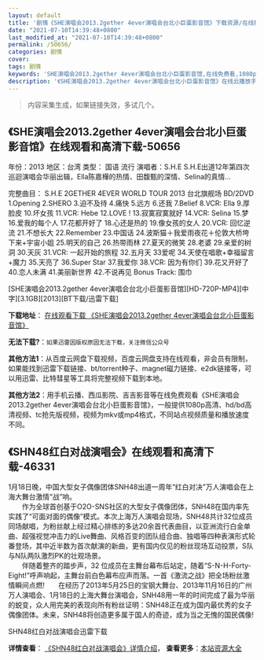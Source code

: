```yaml
---
layout: default
title: '剧情《SHE演唱会2013.2gether 4ever演唱会台北小巨蛋影音馆》下载资源/在线播放/视频地址/1080p/高清/蓝光'
date: "2021-07-10T14:39:48+0800"
last_modified_at: "2021-07-10T14:39:48+0800"
permalink: /50656/
categories: 剧情
cover:
tags: 剧情
keywords: 'SHE演唱会2013.2gether 4ever演唱会台北小巨蛋影音馆,在线免费看,1080p高清,bt种子,torrent,百度云盘,magnet,磁力链,迅雷下载资源'
description: '《SHE演唱会2013.2gether 4ever演唱会台北小巨蛋影音馆》在线云播放手机西瓜影院吉吉影音免费看，1080p高清bd/hd未删减完整版和tc抢先枪版，mkv/mp4格式，附带bt/torrent种子、magnet/磁力链、百度云盘、网盘资源迅雷下载链接'
---
```


>内容采集生成，如果链接失效，多试几个。


## 《SHE演唱会2013.2gether 4ever演唱会台北小巨蛋影音馆》在线观看和高清下载-50656

年份：2013 地区：台湾 类型： 国语 流行 演唱者：S.H.E S.H.E出道12年第四次巡迴演唱会华丽出辑，Ella陈嘉樺的热情、田馥甄的深情、Selina的真情…

完整曲目： S.H.E 2GETHER 4EVER WORLD TOUR 2013 台北旗舰场 BD/2DVD 1.Opening 2.SHERO 3.迫不及待 4.痛快 5.远方 6.还我 7.Belief 8.VCR: Ella 9.厚脸皮 10.坏女孩 11.VCR: Hebe 12.LOVE ! 13.寂寞寂寞就好 14.VCR: Selina 15.梦 16.爱我的每个人 17.花都开好了 18.心还是热的 19.像女孩的女人 20.VCR: 回忆逆流 21.不想长大 22.Remember 23.中国话 24.波斯猫＋我爱雨夜花＋伦敦大桥垮下来+宇宙小姐 25.明天的自己 26.热带雨林 27.夏天的微笑 28.老婆 29.亲爱的树洞 30.天灰 31.VCR: 一起开始的旅程 32.五月天 33爱呢 34.天使在唱歌+幸福留言+魔力 35.天亮了 36.Super Star 37.我爱你 38.VCR: 因为有你们 39.花又开好了 40.恋人未满 41.美丽新世界 42.不说再见 Bonus Track: 围巾


[SHE演唱会2013.2gether 4ever演唱会台北小巨蛋影音馆][HD-720P-MP4][中字][3.1GB][2013][BT下载/迅雷下载]

**下载地址**： [在线观看下载 《SHE演唱会2013.2gether 4ever演唱会台北小巨蛋影音馆》](https://www.btdx8.com/torrent/she_2gether_4ever_2013.html) 


**无法下载?**：`如果迅雷因版权原因无法下载，关注微信公众号 `

**其他方法1**：从百度云网盘下载视频，百度云网盘支持在线观看，非会员有限制，如果能找到迅雷下载链接、bt/torrent种子、magnet磁力链接、e2dk链接等，可以用迅雷、比特彗星等工具将完整视频下载到本地。

**其他方法2**：用手机云播、西瓜影院、吉吉影音等在线免费观看《SHE演唱会2013.2gether 4ever演唱会台北小巨蛋影音馆》，一般提供1080p高清、hd/bd高清视频、tc抢先版视频，视频为mkv或mp4格式，不同站点视频质量和播放速度不同。


## 《SHN48红白对战演唱会》在线观看和高清下载-46331

1月18日晚，中国大型女子偶像团体SNH48出道一周年“红白对决”万人演唱会在上海大舞台激情&ldquo;战&rdquo;响。<br />　　作为全球首创基于O2O-SNS社区的大型女子偶像团体，SNH48在国内率先实践了“可面对面的偶像&rdquo;模式。本次上海万人演唱会现场，SNH48共计32位成员同场献唱，为粉丝献上经过精心排练的多达20余首代表曲目，以亚洲流行白金单曲、超强视觉冲击力的Live舞曲、风格百变的团队组合曲、独唱等四种表演形式轮番登场，其中近半数为首次献演的新曲，更有国内仅见的粉丝现场互动投票，S队与N队两队激烈PK的壮观场景。<br />　　伴随着整齐的踏步声，32 位成员在主舞台幕布后站定，随着“S-N-H-Forty-Eight!”呼声响起，主舞台前白色幕布应声而落。一首《激流之战》把全场粉丝激情瞬间点燃!　　在经历了2013年5月25日的宝钢大舞台、2013年11月16日的广州万人演唱会、1月18日的上海大舞台演唱会，SNH48用一年的时间完成了最为华丽的蜕变，众人用完美的表现向所有粉丝证明：SNH48正在成为国内最优秀的女子偶像团体。未来，SNH48将创造更多属于国人的奇迹，成为当之无愧的国民偶像!


SHN48红白对战演唱会迅雷下载

**详情查看**： [《SHN48红白对战演唱会》详情介绍](/movie/46331/)， **查看更多**：[本站资源大全](/movie/t/all/)

